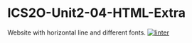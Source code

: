 # ICS2O-Unit2-04-HTML-Extra
Website with horizontal line and different fonts. 
[![linter](https://github.com/Marko-Milijevic/ICS2O-Unit2-04-HTML-Extra/workflows/linter/badge.svg)](https://github.com/marketplace/actions/super-linter)
